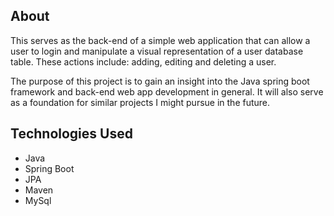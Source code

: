 ## About

This serves as the back-end of a simple web application that can allow a user to login and manipulate a visual representation of a user database table. These actions include: adding, editing and deleting a user.

The purpose of this project is to gain an insight into the Java spring boot framework and back-end web app development in general. It will also serve as a foundation for similar projects I might pursue in the future. 

## Technologies Used
   
   * Java
   * Spring Boot
   * JPA
   * Maven
   * MySql
   